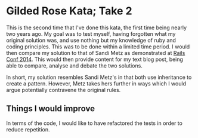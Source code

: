 # Gilded Rose Kata; Take 2

This is the second time that I've done this kata, the first time being nearly two
years ago.
My goal was to test myself, having forgotten what my original solution was, and use
nothing but my knowledge of ruby and coding principles. This was to be done within
a limited time period. I would then compare my solution to that of Sandi Metz as
demonstrated at [Rails Conf 2014](https://www.youtube.com/watch?v=8bZh5LMaSmE).
This would then provide content for my text blog post, being able to compare,
analyse and debate the two solutions.

In short, my solution resembles Sandi Metz's in that both use inheritance to
create a pattern. However, Metz takes hers further in ways which I would argue
potentially contravene the original rules.

## Things I would improve

In terms of the code, I would like to have refactored the tests in order to reduce
repetition.
